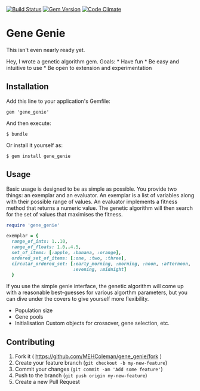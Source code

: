 [![Build Status](https://travis-ci.org/MEHColeman/gene_genie.svg?branch=master)](https://travis-ci.org/MEHColeman/gene_genie)
[![Gem Version](https://badge.fury.io/rb/gene_genie.svg)](http://badge.fury.io/rb/gene_genie)
[![Code Climate](https://codeclimate.com/github/MEHColeman/gene_genie.png)](https://codeclimate.com/github/MEHColeman/gene_genie)

# Gene Genie

This isn't even nearly ready yet.

Hey, I wrote a genetic algorithm gem. Goals:
    * Have fun
    * Be easy and intuitive to use
    * Be open to extension and experimentation

## Installation

Add this line to your application's Gemfile:

    gem 'gene_genie'

And then execute:

    $ bundle

Or install it yourself as:

    $ gem install gene_genie

## Usage
Basic usage is designed to be as simple as possible. You provide two things: an exemplar and an evaluator.
An exemplar is a list of variables along with their possible range of values.
An evaluator implements a fitness method that returns a numeric value.
The genetic algorithm will then search for the set of values that maximises the fitness.

```ruby
require 'gene_genie'

exemplar = {
  range_of_ints: 1..10,
  range_of_floats: 1.0..4.5,
  set_of_items: [:apple, :banana, :orange],
  ordered_set_of_items: [:one, :two, :three],
  circular_ordered_set: [:early_morning, :morning, :noon, :afternoon,
                         :evening, :midnight]
  }
```

If you use the simple genie interface, the genetic algorithm will come up with a reasonable best-guesses for various algorthm parameters, but you can dive under the covers to give yourself more flexibility.
* Population size
* Gene pools
* Initialisation
Custom objects for crossover, gene selection, etc.

## Contributing

1. Fork it ( https://github.com/MEHColeman/gene_genie/fork )
2. Create your feature branch (`git checkout -b my-new-feature`)
3. Commit your changes (`git commit -am 'Add some feature'`)
4. Push to the branch (`git push origin my-new-feature`)
5. Create a new Pull Request
